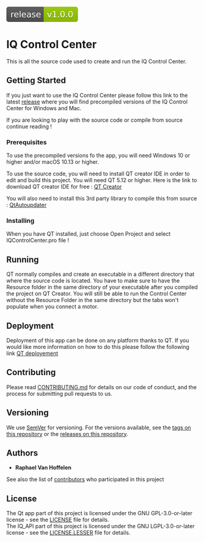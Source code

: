 ![Release Version](release_badge.svg)

# IQ Control Center

This is all the source code used to create and run the IQ Control Center.

## Getting Started

If you just want to use the IQ Control Center please follow this link to the latest [release](https://github.com/iq-motion-control/iq-control-center/releases) where you will find precompiled versions of the IQ Control Center for Windows and Mac. 
  
If you are looking to play with the source code or compile from source continue reading !

### Prerequisites

To use the precompiled versions fo the app, you will need Windows 10 or higher and/or macOS 10.13 or higher.  
  
To use the source code, you will need to install QT creator IDE in order to edit and build this project.
You will need QT 5.12 or higher.
Here is the link to download QT creator IDE for free : [QT Creator](https://www.qt.io/download?hsCtaTracking=c80600ba-f2ea-45ed-97ef-6949c1c4c236%7C643bd8f4-2c59-4c4c-ba1a-4aaa05b51086)  
  
You will also need to install this 3rd party library to compile this from source : [QtAutoupdater](https://github.com/Skycoder42/QtAutoUpdater)  

### Installing

When you have QT installed, just choose Open Project and select IQControlCenter.pro file !

## Running

QT normally compiles and create an executable in a different directory that where the source code is located. You have to make sure to have the Resource folder in the same directory of your executable after you compiled the project on QT Creator. You will still be able to run the Control Center without the Resource Folder in the same directory but the tabs won't populate when you connect a motor.

## Deployment

Deployment of this app can be done on any platform thanks to QT. If you would like more information on how to do this please follow the following link [QT deployement](https://doc.qt.io/qt-5/deployment.html)


## Contributing

Please read [CONTRIBUTING.md](CONTRIBUTING.md) for details on our code of conduct, and the process for submitting pull requests to us.

## Versioning

We use [SemVer](http://semver.org/) for versioning. For the versions available, see the [tags on this repository](https://github.com/iq-motion-control/iq-control-center/tags) or the [releases on this repository](https://github.com/iq-motion-control/iq-control-center/releases).

## Authors

* **Raphael Van Hoffelen** 

See also the list of [contributors](contributors.md) who participated in this project

## License

The Qt app part of this project is licensed under the GNU GPL-3.0-or-later license  - see the [LICENSE](LICENSE) file for details.  
The IQ_API part of this project is licensed under the GNU LGPL-3.0-or-later license - see the [LICENSE.LESSER](App/IQ_api/LICENSE.LESSER) file for details.

